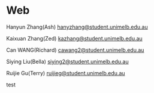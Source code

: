 # Web

Hanyun Zhang(Ash) hanyzhang@student.unimelb.edu.au

Kaixuan Zhang(Zed) kazhang@student.unimelb.edu.au

Can WANG(Richard) cawang2@student.unimelb.edu.au

Siying Liu(Bella) siying2@student.unimelb.edu.au

Ruijie Gu(Terry) ruijieg@student.unimelb.edu.au

test
